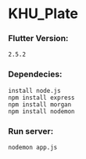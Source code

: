 # KHU_Plate
### Flutter Version:
```
2.5.2
```

### Dependecies:
```
install node.js
npm install express
npm install morgan
npm install nodemon
```

### Run server:
```
nodemon app.js
```
